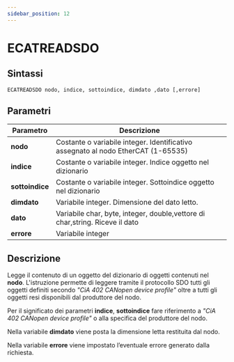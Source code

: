 ```yaml
---
sidebar_position: 12
---
```


# ECATREADSDO

## Sintassi

  ```
ECATREADSDO nodo, indice, sottoindice, dimdato ,dato [,errore]
  ```

## Parametri
|Parametro         | Descrizione                                                                            |                
|------------------|----------------------------------------------------------------------------------------|
| **nodo**         | Costante o variabile integer. Identificativo assegnato al nodo EtherCAT (1-65535)      |
| **indice**       | Costante o variabile integer. Indice oggetto nel dizionario                            |
| **sottoindice**  | Costante o variabile integer. Sottoindice oggetto nel dizionario                       |
| **dimdato**      | Variabile integer. Dimensione del dato letto.                                          |
| **dato**         | Variabile char, byte, integer, double,vettore di char,string. Riceve il dato           |
| **errore**       | Variabile integer                                                                      |

## Descrizione
Legge il contenuto di un oggetto del dizionario di oggetti contenuti nel **nodo**. L'istruzione permette di leggere tramite il protocollo SDO tutti gli oggetti definiti secondo _"CiA 402 CANopen device profile"_ oltre a tutti gli oggetti resi disponibili dal produttore del nodo. 

Per il significato dei parametri **indice**, **sottoindice** fare riferimento a _"CiA 402 CANopen device profile"_ o alla specifica del produttore del nodo.

Nella variabile **dimdato** viene posta la dimensione letta restituita dal nodo.

Nella variabile **errore** viene impostato l’eventuale errore generato dalla richiesta.
